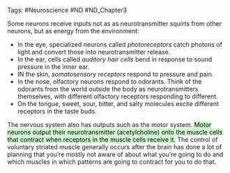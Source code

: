 Tags: #Neuroscience #ND #ND_Chapter3 

Some neurons receive inputs not as as neurotransmitter squirts from other neurons, but as energy from the environment:

* In the eye, specialized neurons called _photoreceptors_ catch photons of light and convert those into neurotransmitter release.
* In the ear, cells called _auditory hair cells_ bend in response to sound pressure in the inner ear.
* IN the skin, _somatosensory receptors_ respond to pressure and pain.
* In the nose, olfactory neurons respond to odorants. Think of the odorants from the world outside the body as neurotransmitters themselves, with different olfactory receptors responding to different.
* On the tongue, sweet, sour, bitter, and salty molecules excite different receptors in the taste buds.

The nervous system also has outputs such as the motor system. <mark style="background: #BBFABBA6;">Motor neurons output their neurotransmitter (acetylcholine) onto the muscle cells that contract when receptors in the muscle cells receive it.</mark> The control of voluntary striated muscle generally occurs after the brain has done a lot of planning that you’re mostly not aware of about what you’re going to do and which muscles in which patterns are going to contract for you to do that.